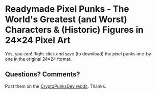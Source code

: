 # Readymade Pixel Punks  - The World's Greatest (and Worst) Characters & (Historic) Figures in 24×24 Pixel Art





Yes, you can!  Right-click and save (to download) the pixel punks
one-by-one in the original 24×24 format.





## Questions? Comments?

Post them on the [CryptoPunksDev reddit](https://old.reddit.com/r/CryptoPunksDev). Thanks.

